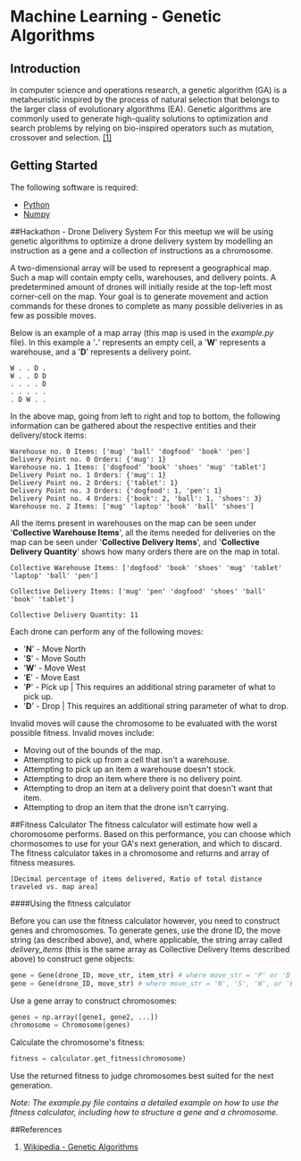 # Machine Learning - Genetic Algorithms
## Introduction
In computer science and operations research, a genetic algorithm (GA) is a metaheuristic inspired by the process of natural selection that belongs to the larger class of evolutionary algorithms (EA). Genetic algorithms are commonly used to generate high-quality solutions to optimization and search problems by relying on bio-inspired operators such as mutation, crossover and selection. [[1]](https://en.wikipedia.org/wiki/Genetic_algorithm)
## Getting Started
The following software is required:
+ [Python](http://www.python.org)
+ [Numpy](http://www.numpy.org)

##Hackathon - Drone Delivery System
For this meetup we will be using genetic algorithms to optimize a drone delivery system by modelling an instruction as a gene and a collection of instructions as a chromosome.

A two-dimensional array will be used to represent a geographical map. Such a map will contain empty cells, warehouses, and delivery points. A predetermined amount of drones will initially reside at the top-left most corner-cell on the map. Your goal is to generate movement and action commands for these drones to complete as many possible deliveries in as few as possible moves.

Below is an example of a map array (this map is used in the *example.py* file). In this example a '**.**' represents an empty cell, a '**W**' represents a warehouse, and a '**D**' represents a delivery point.
```
W . . D .
W . . D D
. . . . D
. . . . .
. D W . .
```
In the above map, going from left to right and top to bottom, the following information can be gathered about the respective entities and their delivery/stock items:
```
Warehouse no. 0 Items: ['mug' 'ball' 'dogfood' 'book' 'pen']
Delivery Point no. 0 Orders: {'mug': 1}
Warehouse no. 1 Items: ['dogfood' 'book' 'shoes' 'mug' 'tablet']
Delivery Point no. 1 Orders: {'mug': 1}
Delivery Point no. 2 Orders: {'tablet': 1}
Delivery Point no. 3 Orders: {'dogfood': 1, 'pen': 1}
Delivery Point no. 4 Orders: {'book': 2, 'ball': 1, 'shoes': 3}
Warehouse no. 2 Items: ['mug' 'laptop' 'book' 'ball' 'shoes']
```
All the items present in warehouses on the map can be seen under '**Collective Warehouse Items**', all the items needed for deliveries on the map can be seen under '**Collective Delivery Items**', and '**Collective Delivery Quantity**' shows how many orders there are on the map in total.
```
Collective Warehouse Items: ['dogfood' 'book' 'shoes' 'mug' 'tablet' 'laptop' 'ball' 'pen'] 
 
Collective Delivery Items: ['mug' 'pen' 'dogfood' 'shoes' 'ball' 'book' 'tablet'] 
 
Collective Delivery Quantity: 11 
```

Each drone can perform any of the following moves:
   + '**N**' - Move North
   + '**S**' - Move South
   + '**W**' - Move West
   + '**E**' - Move East
   + '**P**' - Pick up | This requires an additional string parameter of what to pick up.
   + '**D**' - Drop | This requires an additional string parameter of what to drop.

Invalid moves will cause the chromosome to be evaluated with the worst possible fitness. Invalid moves include:
   + Moving out of the bounds of the map.
   + Attempting to pick up from a cell that isn't a warehouse.
   + Attempting to pick up an item a warehouse doesn't stock.
   + Attempting to drop an item where there is no delivery point.
   + Attempting to drop an item at a delivery point that doesn't want that item.    
   + Attempting to drop an item that the drone isn't carrying.

##Fitness Calculator
The fitness calculator will estimate how well a choromosome performs. Based on this performance, you can choose which chormosomes to use for your GA's next generation, and which to discard. The fitness calculator takes in a chromosome and returns and array of fitness measures.

```
[Decimal percentage of items delivered, Ratio of total distance traveled vs. map area]
```

####Using the fitness calculator

Before you can use the fitness calculator however, you need to construct genes and chromosomes.
To generate genes, use the drone ID, the move string (as described above), and, where applicable, the string array called *delivery_items* (this is the same array as Collective Delivery Items described above) to construct gene objects:
```Python
gene = Gene(drone_ID, move_str, item_str) # where move_str = 'P' or 'D'; item_str = delivery_items[index] or
gene = Gene(drone_ID, move_str) # where move_str = 'N', 'S', 'W', or 'E'
```

Use a gene array to construct chromosomes:
```Python
genes = np.array([gene1, gene2, ...])
chromosome = Chromosome(genes)
```

Calculate the chromosome's fitness:
```Python
fitness = calculator.get_fitness(chromosome)
```

Use the returned fitness to judge chromosomes best suited for the next generation. 

*Note: The *example.py* file contains a detailed example on how to use the fitness calculator, 
including how to structure a gene and a chromosome.*

##References
   1. [Wikipedia - Genetic Algorithms](https://en.wikipedia.org/wiki/Genetic_algorithm)
